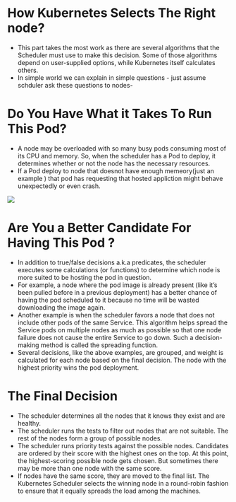 # How Kubernetes Selects The Right node?

- This part takes the most work as there are several algorithms that the Scheduler must use to make this decision. Some of those algorithms depend on user-supplied options, while Kubernetes itself calculates others.
- In simple world we can explain in simple questions - just assume schduler ask these questions to nodes-
# Do You Have What it Takes To Run This Pod?

- A node may be overloaded with so many busy pods consuming most of its CPU and memory. So, when the scheduler has a Pod to deploy, it determines whether or not the node has the necessary resources.
- If a Pod deploy to node that doesnot have enough memeory(just an example ) that pod has requesting that hosted appliction might behave unexpectedly or even crash.

 ![](https://github.com/Rachitmehrotra/dockerlabs/blob/master/kubernetes/workshop/img/schduler1.PNG)
# Are You a Better Candidate For Having This Pod ?

- In addition to true/false decisions a.k.a predicates, the scheduler executes some calculations (or functions) to determine which node is more suited to be hosting the pod in question.
- For example, a node where the pod image is already present (like it’s been pulled before in a previous deployment) has a better chance of having the pod scheduled to it because no time will be wasted downloading the image again.
- Another example is when the scheduler favors a node that does not include other pods of the same Service. This algorithm helps spread the Service pods on multiple nodes as much as possible so that one node failure does not cause the entire Service to go down. Such a decision-making method is called the spreading function.
- Several decisions, like the above examples, are grouped, and weight is calculated for each node based on the final decision. The node with the highest priority wins the pod deployment.
# The Final Decision

- The scheduler determines all the nodes that it knows they exist and are healthy.
- The scheduler runs the  tests to filter out nodes that are not suitable. The rest of the nodes form a group of possible nodes.
- The scheduler runs priority tests against the possible nodes. Candidates are ordered by their score with the highest ones on the top. At this point, the highest-scoring possible node gets chosen. But sometimes there may be more than one node with the same score.
- If nodes have the same score, they are moved to the final list. The Kubernetes Scheduler selects the winning node in a round-robin fashion to ensure that it equally spreads the load among the machines.
